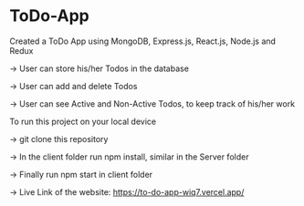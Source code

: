 # ToDo-App
Created a ToDo App using MongoDB, Express.js, React.js, Node.js and Redux

-> User can store his/her Todos in the database

-> User can add and delete Todos

-> User can see Active and Non-Active Todos, to keep track of his/her work

To run this project on your local device

-> git clone this repository

-> In the client folder run npm install, similar in the Server folder

-> Finally run npm start in client folder

-> Live Link of the website: https://to-do-app-wiq7.vercel.app/
